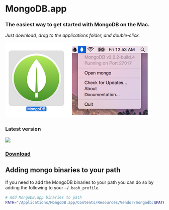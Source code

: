 # MongoDB.app

### The easiest way to get started with MongoDB on the Mac.
_Just download, drag to the applications folder, and double-click._

![MongoDB.app Screenshot](screenshot.png)

### Latest version

![](https://img.shields.io/github/release/gcollazo/mongodbapp.svg)

### [Download](https://github.com/gcollazo/mongodbapp/releases)

## Adding mongo binaries to your path
If you need to add the MongoDB binaries to your path you can do so by adding the following to your `~/.bash_profile`.

```bash
# Add MongoDB.app binaries to path
PATH="/Applications/MongoDB.app/Contents/Resources/Vendor/mongodb:$PATH"
```
